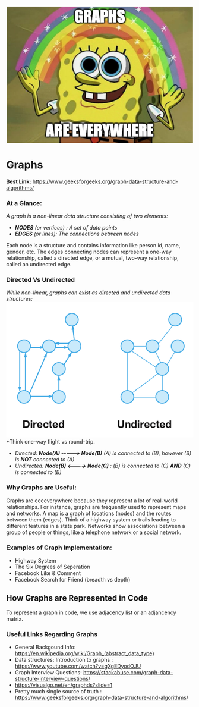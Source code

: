 ![Le Sponge](img/sponge.png)
# Graphs
**Best Link:** https://www.geeksforgeeks.org/graph-data-structure-and-algorithms/

### At a Glance:
*A graph is a non-linear data structure consisting of two elements:*
- ***NODES** (or vertices) : A set of data points*
- ***EDGES** (or lines): The connections between nodes*

Each node is a structure and contains information like person id, name, gender, etc. The edges connecting nodes can represent a one-way relationship, called a directed edge, or a mutual, two-way relationship, called an undirected edge.

### Directed Vs Undirected
*While non-linear, graphs can exist as directed and undirected data structures:*
![Le Graph Charts](img/direction_graphs.png)
<br />*Think one-way flight vs round-trip.
- *Directed:   **Node(A) -----> Node(B)** (A) is connected to (B), however (B) is **NOT** connected to (A)*
- *Undirected: **Node(B) <----> Node(C)** : (B) is connected to (C) **AND** (C) is connected to (B)*

### Why Graphs are Useful:
Graphs are eeeeverywhere because they represent a lot of real-world relationships.
For instance, graphs are frequently used to represent maps and networks. A map is a graph of locations (nodes) and the routes between them (edges). Think of a highway system or trails leading to different features in a state park. Networks show associations between a group of people or things, like a telephone network or a social network.

### Examples of Graph Implementation:
- Highway System
- The Six Degrees of Seperation
- Facebook Like & Comment
- Facebook Search for Friend (breadth vs depth)

## How Graphs are Represented in Code
To represent a graph in code, we use adjacency list or an adjancency matrix.

### Useful Links Regarding Graphs
- General Backgound Info: https://en.wikipedia.org/wiki/Graph_(abstract_data_type)
- Data structures: Introduction to graphs : https://www.youtube.com/watch?v=gXgEDyodOJU
- Graph Interview Questions: https://stackabuse.com/graph-data-structure-interview-questions/
- https://visualgo.net/en/graphds?slide=1
- Pretty much single source of truth : https://www.geeksforgeeks.org/graph-data-structure-and-algorithms/

